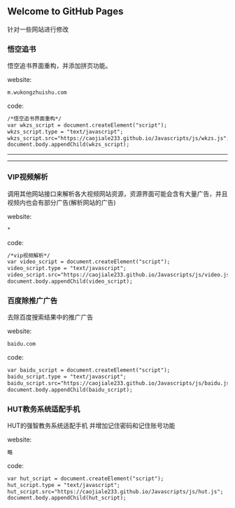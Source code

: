 ## Welcome to GitHub Pages
针对一些网站进行修改
### 悟空追书
悟空追书界面重构，并添加拼页功能。

website:
```markdown
m.wukongzhuishu.com
```
code:
```markdown
/*悟空追书界面重构*/
var wkzs_script = document.createElement("script");
wkzs_script.type = "text/javascript";
wkzs_script.src="https://caojiale233.github.io/Javascripts/js/wkzs.js";
document.body.appendChild(wkzs_script);
```
----
----
### VIP视频解析
调用其他网站接口来解析各大视频网站资源，资源界面可能会含有大量广告，并且视频内也会有部分广告(解析网站的广告)

website:
```markdown
*
```
code:
```markdown
/*vip视频解析*/
var video_script = document.createElement("script"); 
video_script.type = "text/javascript"; 
video_script.src="https://caojiale233.github.io/Javascripts/js/video.js"; 
document.body.appendChild(video_script);
```
### 百度除推广广告
去除百度搜索结果中的推广广告

website:
```markdown
baidu.com
```
code:
```markdown
var baidu_script = document.createElement("script"); 
baidu_script.type = "text/javascript"; 
baidu_script.src="https://caojiale233.github.io/Javascripts/js/baidu.js"; 
document.body.appendChild(baidu_script);
```
### HUT教务系统适配手机
HUT的强智教务系统适配手机
并增加记住密码和记住账号功能

website:
```markdown
略
```
code:
```markdown
var hut_script = document.createElement("script"); 
hut_script.type = "text/javascript"; 
hut_script.src="https://caojiale233.github.io/Javascripts/js/hut.js"; 
document.body.appendChild(hut_script);
```
